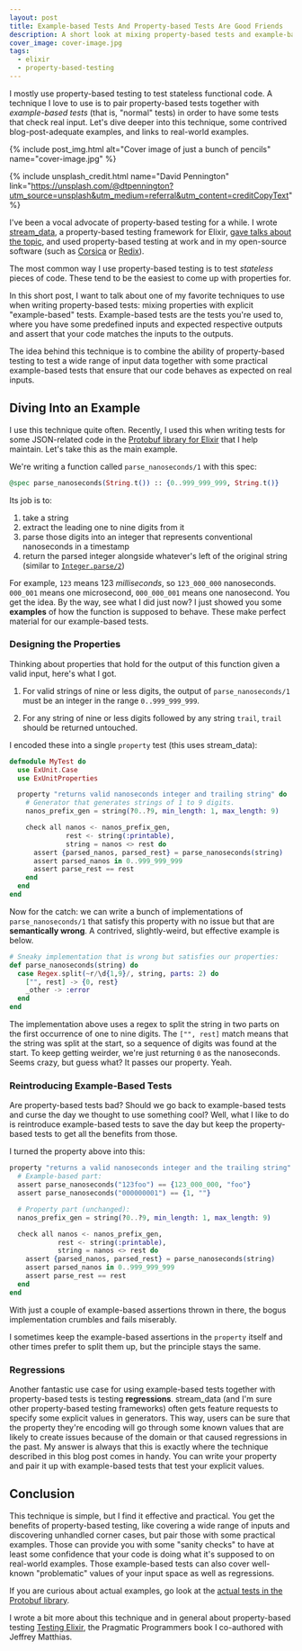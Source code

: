 ```yaml
---
layout: post
title: Example-based Tests And Property-based Tests Are Good Friends
description: A short look at mixing property-based tests and example-based tests to get the best of both worlds.
cover_image: cover-image.jpg
tags:
  - elixir
  - property-based-testing
---
```


I mostly use property-based testing to test stateless functional code. A technique I love to use is to pair property-based tests together with *example-based tests* (that is, "normal" tests) in order to have some tests that check real input. Let's dive deeper into this technique, some contrived blog-post-adequate examples, and links to real-world examples.

{% include post_img.html alt="Cover image of just a bunch of pencils" name="cover-image.jpg" %}

{% include unsplash_credit.html name="David Pennington" link="https://unsplash.com/@dtpennington?utm_source=unsplash&utm_medium=referral&utm_content=creditCopyText" %}

I've been a vocal advocate of property-based testing for a while. I wrote [stream_data][], a property-based testing framework for Elixir, [gave talks about the topic][my-talk], and used property-based testing at work and in my open-source software (such as [Corsica][corsica-properties] or [Redix][redix-properties]).

The most common way I use property-based testing is to test *stateless* pieces of code. These tend to be the easiest to come up with properties for.

In this short post, I want to talk about one of my favorite techniques to use when writing property-based tests: mixing properties with explicit "example-based" tests. Example-based tests are the tests you're used to, where you have some predefined inputs and expected respective outputs and assert that your code matches the inputs to the outputs.

The idea behind this technique is to combine the ability of property-based testing to test a wide range of input data together with some practical example-based tests that ensure that our code behaves as expected on real inputs.

## Diving Into an Example

I use this technique quite often. Recently, I used this when writing tests for some JSON-related code in the [Protobuf library for Elixir][elixir-protobuf] that I help maintain. Let's take this as the main example.

We're writing a function called `parse_nanoseconds/1` with this spec:

```elixir
@spec parse_nanoseconds(String.t()) :: {0..999_999_999, String.t()}
```

Its job is to:

  1. take a string
  1. extract the leading one to nine digits from it
  1. parse those digits into an integer that represents conventional nanoseconds in a timestamp
  1. return the parsed integer alongside whatever's left of the original string (similar to [`Integer.parse/2`][integer-parse])

  For example, `123` means 123 *milliseconds*, so `123_000_000` nanoseconds. `000_001` means one microsecond, `000_000_001` means one nanosecond. You get the idea. By the way, see what I did just now? I just showed you some **examples** of how the function is supposed to behave. These make perfect material for our example-based tests.

### Designing the Properties

Thinking about properties that hold for the output of this function given a valid input, here's what I got.

  1. For valid strings of nine or less digits, the output of `parse_nanoseconds/1` must be an integer in the range `0..999_999_999`.

  1. For any string of nine or less digits followed by any string `trail`, `trail` should be returned untouched.

I encoded these into a single `property` test (this uses stream_data):

```elixir
defmodule MyTest do
  use ExUnit.Case
  use ExUnitProperties

  property "returns valid nanoseconds integer and trailing string" do
    # Generator that generates strings of 1 to 9 digits.
    nanos_prefix_gen = string(?0..?9, min_length: 1, max_length: 9)

    check all nanos <- nanos_prefix_gen,
              rest <- string(:printable),
              string = nanos <> rest do
      assert {parsed_nanos, parsed_rest} = parse_nanoseconds(string)
      assert parsed_nanos in 0..999_999_999
      assert parse_rest == rest
    end
  end
end
```

Now for the catch: we can write a bunch of implementations of `parse_nanoseconds/1` that satisfy this property with no issue but that are **semantically wrong**. A contrived, slightly-weird, but effective example is below.

```elixir
# Sneaky implementation that is wrong but satisfies our properties:
def parse_nanoseconds(string) do
  case Regex.split(~r/\d{1,9}/, string, parts: 2) do
    ["", rest] -> {0, rest}
    _other -> :error
  end
end
```

The implementation above uses a regex to split the string in two parts on the first occurrence of one to nine digits. The `["", rest]` match means that the string was split at the start, so a sequence of digits was found at the start. To keep getting weirder, we're just returning `0` as the nanoseconds. Seems crazy, but guess what? It passes our property. Yeah.

### Reintroducing Example-Based Tests

Are property-based tests bad? Should we go back to example-based tests and curse the day we thought to use something cool? Well, what I like to do is reintroduce example-based tests to save the day but keep the property-based tests to get all the benefits from those.

I turned the property above into this:

```elixir
property "returns a valid nanoseconds integer and the trailing string" do
  # Example-based part:
  assert parse_nanoseconds("123foo") == {123_000_000, "foo"}
  assert parse_nanoseconds("000000001") == {1, ""}

  # Property part (unchanged):
  nanos_prefix_gen = string(?0..?9, min_length: 1, max_length: 9)

  check all nanos <- nanos_prefix_gen,
            rest <- string(:printable),
            string = nanos <> rest do
    assert {parsed_nanos, parsed_rest} = parse_nanoseconds(string)
    assert parsed_nanos in 0..999_999_999
    assert parse_rest == rest
  end
end
```

With just a couple of example-based assertions thrown in there, the bogus implementation crumbles and fails miserably.

I sometimes keep the example-based assertions in the `property` itself and other times prefer to split them up, but the principle stays the same.

### Regressions

Another fantastic use case for using example-based tests together with property-based tests is testing **regressions**. stream_data (and I'm sure other property-based testing frameworks) often gets feature requests to specify some explicit values in generators. This way, users can be sure that the property they're encoding will go through some known values that are likely to create issues because of the domain or that caused regressions in the past. My answer is always that this is exactly where the technique described in this blog post comes in handy. You can write your property and pair it up with example-based tests that test your explicit values.

## Conclusion

This technique is simple, but I find it effective and practical. You get the benefits of property-based testing, like covering a wide range of inputs and discovering unhandled corner cases, but pair those with some practical examples. Those can provide you with some "sanity checks" to have at least some confidence that your code is doing what it's supposed to on real-world examples. Those example-based tests can also cover well-known "problematic" values of your input space as well as regressions.

If you are curious about actual examples, go look at the [actual tests in the Protobuf library][actual-tests].

I wrote a bit more about this technique and in general about property-based testing [Testing Elixir][testing-elixir], the Pragmatic Programmers book I co-authored with Jeffrey Matthias.

[stream_data]: https://github.com/whatyouhide/stream_data
[my-talk]: https://www.youtube.com/watch?v=p84DMv8TQuo
[corsica-properties]: https://github.com/whatyouhide/corsica/blob/a4328f6bae1ccdaeb6d9fed14263c5c5a43540a6/test/properties_test.exs
[redix-properties]: https://github.com/whatyouhide/redix/blob/53216ab4ba96ceceb3e963faca02e2bf25abdb9a/test/redix/protocol_test.exs
[elixir-protobuf]: https://github.com/elixir-protobuf/protobuf
[integer-parse]: https://hexdocs.pm/elixir/Integer.html#parse/1
[actual-tests]: https://github.com/elixir-protobuf/protobuf/blob/00144b3a08aac7a38e3e9774a438dcc7da3d8bc7/test/protobuf/json/utils_test.exs
[testing-elixir]: https://pragprog.com/titles/lmelixir/testing-elixir/
